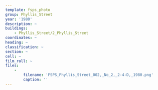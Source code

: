 ```yaml
---
template: fsps_photo
group: Phyllis_Street
year: '1980'
description: ~
buildings:
    - Phyllis_Street/2_Phyllis_Street
coordinates: ~
heading: ~
classification: ~
section: ~
cell: ~
film_roll: ~
files:
    -
        filename: 'FSPS_Phyllis_Street_002,_No_2,_2-4-D,_1980.png'
        caption: ''
---
```

